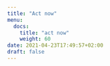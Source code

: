 ```yaml
---
title: "Act now"
menu:
  docs:
    title: "act now"
    weight: 60
date: 2021-04-23T17:49:57+02:00
draft: false
---
```


